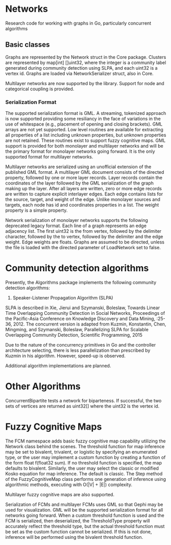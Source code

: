 # Networks
Research code for working with graphs in Go, particularly concurrent algorithms

## Basic classes
Graphs are represented by the Network struct in the Core package.  Clusters are represented by map[int] []uint32, where the integer is a community label generated during community detection using SLPA, and each uint32 is a vertex id.  Graphs are loaded
via NetworkSerializer struct, also in Core. 

Multilayer networks are now supported by the library. Support for node and categorical coupling is provided.

### Serialization Format
The supported serialization format is GML. A streaming, tokenized approach is now supported providing some resiliancy in the face of variations in the use of whitespace (e.g., placement of opening and closing brackets). GML arrays are not yet supported.
Low level routines are available for extracting all properties of a list including unknown properties, but unknown properties 
are not retained. These routines exist to support fuzzy cognitive maps.  GML support is provided for both monolayer and multilayer networks and will be
the primary format for monolayer networks going forward. It is the only supported format for multilayer networks.

Multilayer networks are serialized using an unofficial extension of the published GML format. A multilayer GML document consists of the directed property, followed by one or more layer records.  Layer records contain the coordinates of the 
layer followed by the GML serialization of the graph making up the layer.  After all layers are written, zero or more edge records are written to capture explicit interlayer edges.  Each edge contains lists for the source, target, and weight of the edge. 
Unlike monolayer sources and targets, each node has id and coordinates properties in a list. The weight property is a simple property.

Network serialization of monolayer networks supports the following deprecated legacy format. Each line of a graph represents an edge adjacency list.  The first uint32 is the from vertex, followed by the delimiter character, followed by
the to vertex, followed by the delimiter and the edge weight.  Edge weights are floats.  Graphs are assumed to be directed, unless the 
file is loaded with the directed parameter of LoadNetwork set to false.

# Community detection algorithms 
Presently, the Algorithms package implements the following community detection algorithms:

1. Speaker-Listener Propagation Algorithm (SLPA)

SLPA is described in Xie, Jierui and Szymanski, Boleslaw, Towards Linear Time Overlapping Community Detection in Social Networks, Proceedings of the Pacific-Asia Conference on Knowledge Discovery and Data Mining, :25-36, 2012.
The concurrent version is adapted from Kuzmin, Konstantin, Chen, Mingming, and Szymanski, Boleslaw, Parallelizing SLPA for Scalable Overlapping Community Detection, Scientific Programming, 2015

Due to the nature of the concurrency primitives in Go and the controller architecture selecting, there is less parallelization than prescribed by Kuzmin in his algorithm.  However, speed-up is observed.

Additional algorithm implementations are planned.

# Other Algorithms
ConcurrentBipartite tests a network for biparteness.  If successful, the two sets of vertices are returned as uint32[] where the uint32 is the vertex id.

# Fuzzy Cognitive Maps
The FCM namespace adds basic fuzzy cognitive map capability utilizing the Network class behind the scenes. 
The threshold function for map inference may be set to bivalent, trivalent, or logistic by specifying an enumerated type, or the user may implement a custom 
function by creating a function of the form float f(float32 sum). If no threshold function is specified, the map defaults to bivalent. Similarly, the user may 
select the classic or modified Kosko equation for map inference.  The default is classic. 
The Step method of the FuzzyCognitiveMap class performs one generation of inference using algorithmic methods, executing with 
 O(|V| + |E|) complexity.
 
 Multilayer fuzzy cognitive maps are also supported. 
 
 Serialization of FCMs and multilayer FCMs uses GML so that Gephi may be used for visualization.  GML will be the supported serialization format for all networks going forward. When a custom threshold function is used and the FCM is serialized, then deserialized, the ThresholdType property
will accurately reflect the threshold type, but the actual threshold function must be set as the custom function cannot be serialized. If this is not done, inference will be performed using the bivalent threshold function.
